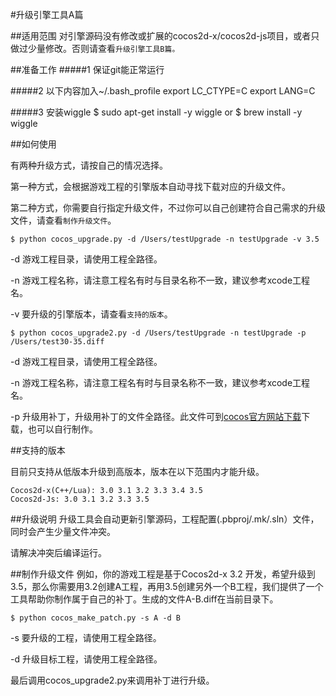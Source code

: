 
#升级引擎工具A篇

##适用范围
对引擎源码没有修改或扩展的cocos2d-x/cocos2d-js项目，或者只做过少量修改。否则请查看`升级引擎工具B篇。`

##准备工作
#####1 保证git能正常运行

#####2 以下内容加入~/.bash_profile
	export LC_CTYPE=C 
	export LANG=C

#####3 安装wiggle
	$ sudo apt-get install -y wiggle
	or
	$ brew install -y wiggle

##如何使用

有两种升级方式，请按自己的情况选择。

第一种方式，会根据游戏工程的引擎版本自动寻找下载对应的升级文件。

第二种方式，你需要自行指定升级文件，不过你可以自己创建符合自己需求的升级文件，请查看`制作升级文件`。

	$ python cocos_upgrade.py -d /Users/testUpgrade -n testUpgrade -v 3.5
	
-d 游戏工程目录，请使用工程全路径。

-n 游戏工程名称，请注意工程名有时与目录名称不一致，建议参考xcode工程名。

-v 要升级的引擎版本，请查看`支持的版本`。

	$ python cocos_upgrade2.py -d /Users/testUpgrade -n testUpgrade -p /Users/test30-35.diff

-d 游戏工程目录，请使用工程全路径。

-n 游戏工程名称，请注意工程名有时与目录名称不一致，建议参考xcode工程名。

-p 升级用补丁，升级用补丁的文件全路径。此文件可到[cocos官方网站下载](http://www.cocos2d-x.org)下载，也可以自行制作。



##支持的版本

目前只支持从低版本升级到高版本，版本在以下范围内才能升级。

	Cocos2d-x(C++/Lua): 3.0 3.1 3.2 3.3 3.4 3.5
	Cocos2d-Js: 3.0 3.1 3.2 3.3 3.5
	
	
##升级说明
升级工具会自动更新引擎源码，工程配置(.pbproj/.mk/.sln）文件，同时会产生少量文件冲突。

请解决冲突后编译运行。


##制作升级文件
例如，你的游戏工程是基于Cocos2d-x 3.2
开发，希望升级到3.5，那么你需要用3.2创建A工程，再用3.5创建另外一个B工程，我们提供了一个工具帮助你制作属于自己的补丁。生成的文件A-B.diff在当前目录下。

	$ python cocos_make_patch.py -s A -d B

-s 要升级的工程，请使用工程全路径。

-d 升级目标工程，请使用工程全路径。

最后调用cocos_upgrade2.py来调用补丁进行升级。
